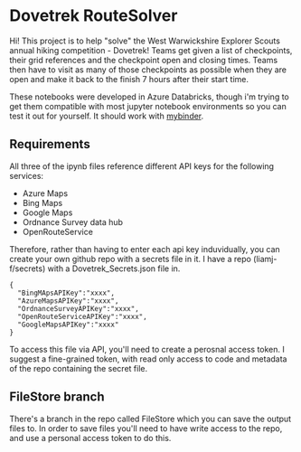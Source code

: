# Dovetrek RouteSolver

Hi!
This project is to help "solve" the West Warwickshire Explorer Scouts annual hiking competition - Dovetrek! 
Teams get given a list of checkpoints, their grid references and the checkpoint open and closing times. Teams then have to visit as many of those checkpoints as possible when they are open and make it back to the finish 7 hours after their start time.

These notebooks were developed in Azure Databricks, though i'm trying to get them compatible with most jupyter notebook environments so you can test it out for yourself. 
It should work with [mybinder](https://mybinder.org/).

## Requirements
All three of the ipynb files reference different API keys for the following services:
- Azure Maps
- Bing Maps
- Google Maps
- Ordnance Survey data hub
- OpenRouteService

Therefore, rather than having to enter each api key induvidually, you can create your own github repo with a secrets file in it. I have a repo (liamj-f/secrets) with a Dovetrek_Secrets.json file in.
```
{
  "BingMApsAPIKey":"xxxx",
  "AzureMapsAPIKey":"xxxx",
  "OrdnanceSurveyAPIKey":"xxxx",
  "OpenRouteServiceAPIKey":"xxxx",
  "GoogleMapsAPIKey":"xxxx"
}
```
To access this file via API, you'll need to create a perosnal access token. I suggest a fine-grained token, with read only access to code and metadata of the repo containing the secret file. 

## FileStore branch
There's a branch in the repo called FileStore which you can save the output files to. In order to save files you'll need to have write access to the repo, and use a personal access token to do this.
